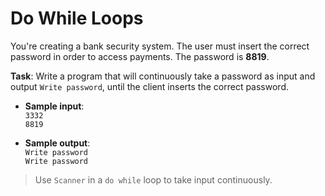 # Do While Loops

You're creating a bank security system. The user must insert the correct password in order to access payments. The password is **8819**.

**Task**: Write a program that will continuously take a password as input and output `Write password`, until the client inserts the correct password.

- **Sample input**:  
`3332`  
`8819`  

- **Sample output**:  
`Write password`  
`Write password`  

>Use `Scanner` in a `do while` loop to take input continuously.